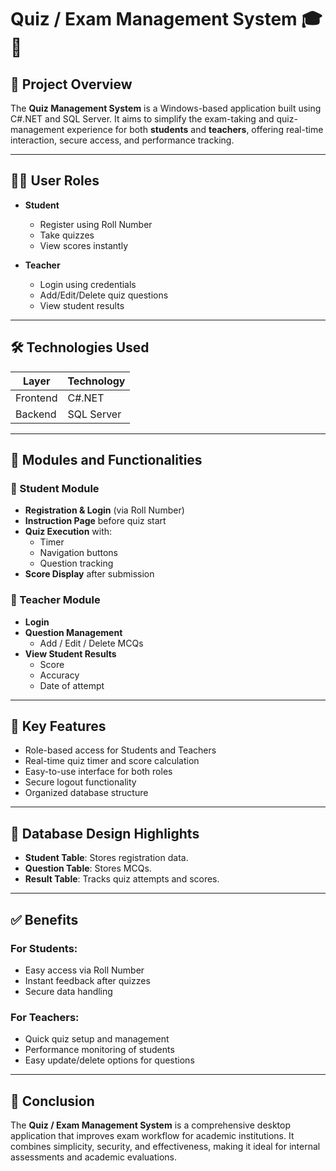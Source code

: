 # Quiz / Exam Management System 🎓🧾

## 📌 Project Overview

The **Quiz Management System** is a Windows-based application built using C#.NET and SQL Server. It aims to simplify the exam-taking and quiz-management experience for both **students** and **teachers**, offering real-time interaction, secure access, and performance tracking.

---

## 🧑‍🏫 User Roles

- **Student**
  - Register using Roll Number
  - Take quizzes
  - View scores instantly

- **Teacher**
  - Login using credentials
  - Add/Edit/Delete quiz questions
  - View student results

---

## 🛠️ Technologies Used

| Layer     | Technology   |
|-----------|--------------|
| Frontend  | C#.NET       |
| Backend   | SQL Server   |

---

## 🔐 Modules and Functionalities

### 🔹 Student Module
- **Registration & Login** (via Roll Number)
- **Instruction Page** before quiz start
- **Quiz Execution** with:
  - Timer
  - Navigation buttons
  - Question tracking
- **Score Display** after submission

### 🔹 Teacher Module
- **Login**
- **Question Management**
  - Add / Edit / Delete MCQs
- **View Student Results**
  - Score
  - Accuracy
  - Date of attempt

---

## 📸 Key Features

- Role-based access for Students and Teachers
- Real-time quiz timer and score calculation
- Easy-to-use interface for both roles
- Secure logout functionality
- Organized database structure

---

## 🧮 Database Design Highlights

- **Student Table**: Stores registration data.
- **Question Table**: Stores MCQs.
- **Result Table**: Tracks quiz attempts and scores.

---

## ✅ Benefits

### For Students:
- Easy access via Roll Number
- Instant feedback after quizzes
- Secure data handling

### For Teachers:
- Quick quiz setup and management
- Performance monitoring of students
- Easy update/delete options for questions

---

## 🏁 Conclusion

The **Quiz / Exam Management System** is a comprehensive desktop application that improves exam workflow for academic institutions. It combines simplicity, security, and effectiveness, making it ideal for internal assessments and academic evaluations.









